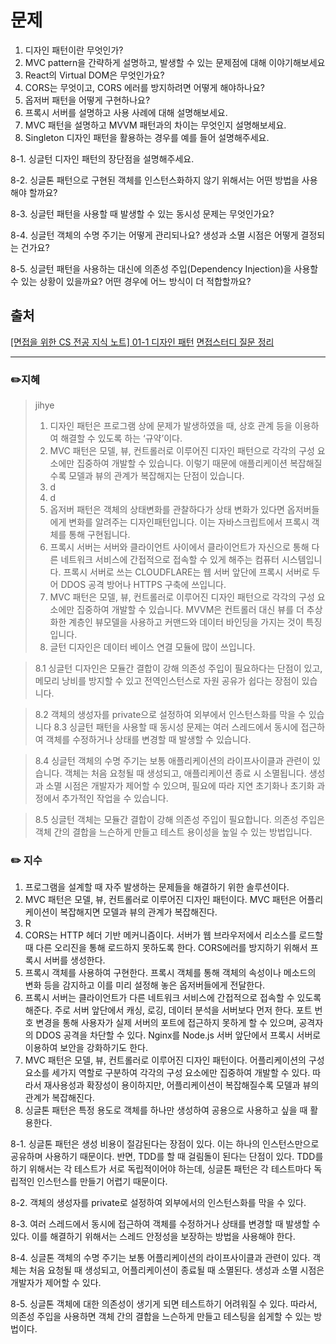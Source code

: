 # 문제

1. 디자인 패턴이란 무엇인가?
2. MVC pattern을 간략하게 설명하고, 발생할 수 있는 문제점에 대해 이야기해보세요
3. React의 Virtual DOM은 무엇인가요?
4. CORS는 무엇이고, CORS 에러를 방지하려면 어떻게 해야하나요?
5. 옵저버 패턴을 어떻게 구현하나요?
6. 프록시 서버를 설명하고 사용 사례에 대해 설명해보세요.
7. MVC 패턴을 설명하고 MVVM 패턴과의 차이는 무엇인지 설명해보세요.
8. Singleton 디자인 패턴을 활용하는 경우를 예를 들어 설명해주세요.
   
8-1. 싱글턴 디자인 패턴의 장단점을 설명해주세요.

8-2. 싱글톤 패턴으로 구현된 객체를 인스턴스화하지 않기 위해서는 어떤 방법을 사용해야 할까요?

8-3. 싱글턴 패턴을 사용할 때 발생할 수 있는 동시성 문제는 무엇인가요?

8-4. 싱글턴 객체의 수명 주기는 어떻게 관리되나요? 생성과 소멸 시점은 어떻게 결정되는 건가요?

8-5. 싱글턴 패턴을 사용하는 대신에 의존성 주입(Dependency Injection)을 사용할 수 있는 상황이 있을까요? 어떤 경우에 어느 방식이 더 적합할까요?


## 출처

[[면접을 위한 CS 전공 지식 노트] 01-1 디자인 패턴](https://velog.io/@blcklamb/%EB%A9%B4%EC%A0%91%EC%9D%84-%EC%9C%84%ED%95%9C-CS-%EC%A0%84%EA%B3%B5-%EC%A7%80%EC%8B%9D-%EB%85%B8%ED%8A%B8-01-1-%EB%94%94%EC%9E%90%EC%9D%B8-%ED%8C%A8%ED%84%B4)
[면접스터디 질문 정리](https://hackmd.io/@wkbUFjPxQ2yPCmhAP8Rdog/r1tQMHs8h)

---

### ✏️지혜
>jihye
>1. 디자인 패턴은 프로그램 상에 문제가 발생하였을 때, 상호 관계 등을 이용하여 해결할 수 있도록 하는 ‘규약’이다.
>2. MVC 패턴은 모델, 뷰, 컨트롤러로 이루어진 디자인 패턴으로 각각의 구성 요소에만 집중하여 개발할 수 있습니다. 이렇기 때문에 애플리케이션 복잡해질수록 모델과 뷰의 관계가 복잡해지는 단점이 있습니다.
>3. d
>4. d
>5. 옵저버 패턴은 객체의 상태변화를 관찰하다가 상태 변화가 있다면 옵저버들에게 변화를 알려주는 디자인패턴입니다. 이는 자바스크립트에서 프록시 객체를 통해 구현됩니다.
>6. 프록시 서버는 서버와 클라이언트 사이에서 클라이언트가 자신으로 통해 다른 네트워크 서비스에 간접적으로 접속할 수 있게 해주는 컴퓨터 시스템입니다. 프록시 서버로 쓰는 CLOUDFLARE는 웹 서버 앞단에 프록시 서버로 두어 DDOS 공격 방어나 HTTPS 구축에 쓰입니다.
>7. MVC 패턴은 모델, 뷰, 컨트롤러로 이루어진 디자인 패턴으로 각각의 구성 요소에만 집중하여 개발할 수 있습니다. MVVM은 컨트롤러 대신 뷰를 더 추상화한 계층인 뷰모델을 사용하고 커맨드와 데이터 바인딩을 가지는 것이 특징입니다.
>8. 글턴 디자인은 데이터 베이스 연결 모듈에 많이 쓰입니다.

>8.1	싱글턴 디자인은 모듈간 결합이 강해 의존성 주입이 필요하다는 단점이 있고, 메모리 낭비를 방지할 수 있고 전역인스턴스로 자원 공유가 쉽다는 장점이 있습니다.

>8.2	객체의 생성자를 private으로 설정하여 외부에서 인스턴스화를 막을 수 있습니다
>8.3	싱글턴 패턴을 사용할 때 동시성 문제는 여러 스레드에서 동시에 접근하여 객체를 수정하거나 상태를 변경할 때 발생할 수 있습니다.

>8.4	싱글턴 객체의 수명 주기는 보통 애플리케이션의 라이프사이클과 관련이 있습니다. 객체는 처음 요청될 때 생성되고, 애플리케이션 종료 시 소멸됩니다. 생성과 소멸 시점은 개발자가 제어할 수 있으며, 필요에 따라 지연 초기화나 초기화 과정에서 추가적인 작업을 수 있습니다.

>8.5	싱글턴 객체는 모듈간 결합이 강해 의존성 주입이 필요합니다. 의존성 주입은 객체 간의 결합을 느슨하게 만들고 테스트 용이성을 높일 수 있는 방법입니다.


### ✏️ 지수
1.	프로그램을 설계할 때 자주 발생하는 문제들을 해결하기 위한 솔루션이다.
2.	MVC 패턴은 모델, 뷰, 컨트롤러로 이루어진 디자인 패턴이다. MVC 패턴은 어플리케이션이 복잡해지면 모델과 뷰의 관계가 복잡해진다.
3.	R
4.	CORS는 HTTP 헤더 기반 메커니즘이다. 서버가 웹 브라우저에서 리소스를 로드할 때 다른 오리진을 통해 로드하지 못하도록 한다. CORS에러를 방지하기 위해서 프록시 서버를 생성한다.
5.	프록시 객체를 사용하여 구현한다. 프록시 객체를 통해 객체의 속성이나 메소드의 변화 등을 감지하고 이를 미리 설정해 놓은 옵저버들에게 전달한다.
6.	프록시 서버는 클라이언트가 다른 네트워크 서비스에 간접적으로 접속할 수 있도록 해준다. 주로 서버 앞단에서 캐싱, 로깅, 데이터 분석을 서버보다 먼저 한다. 포트 번호 변경을 통해 사용자가 실제 서버의 포트에 접근하지 못하게 할 수 있으며, 공격자의 DDOS 공격을 차단할 수 있다. Nginx를 Node.js 서버 앞단에서 프록시 서버로 이용하여 보안을 강화하기도 한다.
7.	MVC 패턴은 모델, 뷰, 컨트롤러로 이루어진 디자인 패턴이다. 어플리케이션의 구성 요소를 세가지 역할로 구분하여 각각의 구성 요소에만 집중하여 개발할 수 있다. 따라서 재사용성과 확장성이 용이하지만, 어플리케이션이 복잡해질수록 모델과 뷰의 관계가 복잡해진다.
8.	싱글톤 패턴은 특정 용도로 객체를 하나만 생성하여 공용으로 사용하고 싶을 때 활용한다.
   
8-1. 싱글톤 패턴은 생성 비용이 절감된다는 장점이 있다. 이는 하나의 인스턴스만으로 공유하며 사용하기 때문이다. 반면, TDD를 할 때 걸림돌이 된다는 단점이 있다. TDD를 하기 위해서는 각 테스트가 서로 독립적이어야 하는데, 싱글톤 패턴은 각 테스트마다 독립적인 인스턴스를 만들기 어렵기 때문이다.

8-2. 객체의 생성자를 private로 설정하여 외부에서의 인스턴스화를 막을 수 있다.

8-3. 여러 스레드에서 동시에 접근하여 객체를 수정하거나 상태를 변경할 때 발생할 수 있다. 이를 해결하기 위해서는 스레드 안정성을 보장하는 방법을 사용해야 한다.

8-4. 싱글톤 객체의 수명 주기는 보통 어플리케이션의 라이프사이클과 관련이 있다. 객체는 처음 요청될 때 생성되고, 어플리케이션이 종료될 때 소멸된다. 생성과 소멸 시점은 개발자가 제어할 수 있다.

8-5. 싱글톤 객체에 대한 의존성이 생기게 되면 테스트하기 어려워질 수 있다. 따라서, 의존성 주입을 사용하면 객체 간의 결합을 느슨하게 만들고 테스팅을 쉽게할 수 있는 방법이다.

